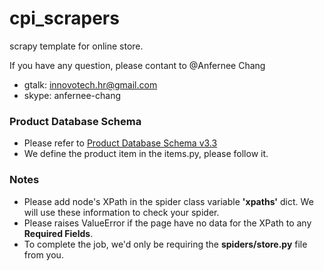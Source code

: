 cpi_scrapers
============

scrapy template for online store.

If you have any question, please contant to @Anfernee Chang
  - gtalk: innovotech.hr@gmail.com
  - skype: anfernee-chang


### Product Database Schema

- Please refer to [Product Database Schema v3.3](https://docs.google.com/file/d/0BwBtbldsfq-3a0dEdEs3MFVpam8/edit)
- We define the product item in the items.py, please follow it.

### Notes

- Please add node's XPath in the spider class variable **'xpaths'** dict. We will use these information to check your spider.
- Please raises ValueError if the page have no data for the XPath to any **Required Fields**.
- To complete the job, we'd only be requiring the **spiders/store.py** file from you.
